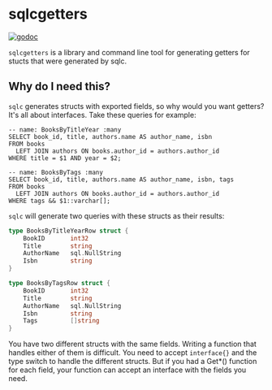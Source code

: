 # sqlcgetters

[![godoc](https://pkg.go.dev/badge/github.com/willabides/sqlcgetters.svg)](https://pkg.go.dev/github.com/willabides/sqlcgetters)

`sqlcgetters` is a library and command line tool for generating getters for stucts that were generated by sqlc.

## Why do I need this?

`sqlc` generates structs with exported fields, so why would you want getters? It's all about interfaces. Take these 
queries for example: 

```postgresql
-- name: BooksByTitleYear :many
SELECT book_id, title, authors.name AS author_name, isbn
FROM books
  LEFT JOIN authors ON books.author_id = authors.author_id
WHERE title = $1 AND year = $2;

-- name: BooksByTags :many
SELECT book_id, title, authors.name AS author_name, isbn, tags
FROM books
  LEFT JOIN authors ON books.author_id = authors.author_id
WHERE tags && $1::varchar[];
```

`sqlc` will generate two queries with these structs as their results:

```go
type BooksByTitleYearRow struct {
    BookID       int32
    Title        string
    AuthorName   sql.NullString
    Isbn         string
}

type BooksByTagsRow struct {
    BookID       int32
    Title        string
    AuthorName   sql.NullString
    Isbn         string
    Tags         []string
}
```

You have two different structs with the same fields. Writing a function that handles either of them is difficult. 
You need to accept `interface{}` and the type switch to handle the different structs. But if you had a Get*() 
function for each field, your function can accept an interface with the fields you need.

